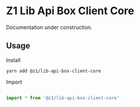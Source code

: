# Z1 Lib Api Box Client Core

Documentation under construction.

## Usage

Install

```
yarn add @z1/lib-api-box-client-core
```

Import

```JavaScript

import * from '@z1/lib-api-box-client-core'

```
